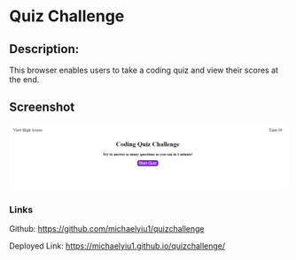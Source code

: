 # Quiz Challenge


## Description: 
This browser enables users to take a coding quiz and view their scores at the end. 


## Screenshot 

![Alt text](/assets/screenshot.PNG "Optional Title")


### Links

Github: https://github.com/michaelyiu1/quizchallenge


Deployed Link: https://michaelyiu1.github.io/quizchallenge/
